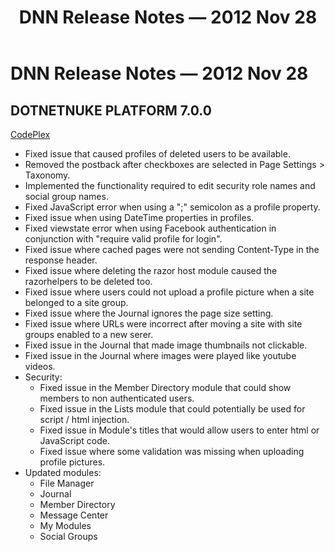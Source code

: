 ﻿---
uid: relnotes-2012-nov-28
locale: en
title: DNN Release Notes — 2012 Nov 28
dnnversion: 09.02.00
---

# DNN Release Notes — 2012 Nov 28

## DOTNETNUKE PLATFORM 7.0.0

[CodePlex](https://dotnetnuke.codeplex.com/releases/view/97017)

*   Fixed issue that caused profiles of deleted users to be available.
*   Removed the postback after checkboxes are selected in Page Settings > Taxonomy.
*   Implemented the functionality required to edit security role names and social group names.
*   Fixed JavaScript error when using a ";" semicolon as a profile property.
*   Fixed issue when using DateTime properties in profiles.
*   Fixed viewstate error when using Facebook authentication in conjunction with "require valid profile for login".
*   Fixed issue where cached pages were not sending Content-Type in the response header.
*   Fixed issue where deleting the razor host module caused the razorhelpers to be deleted too.
*   Fixed issue where users could not upload a profile picture when a site belonged to a site group.
*   Fixed issue where the Journal ignores the page size setting.
*   Fixed issue where URLs were incorrect after moving a site with site groups enabled to a new serer.
*   Fixed issue in the Journal that made image thumbnails not clickable.
*   Fixed issue in the Journal where images were played like youtube videos.
*   Security:
    *   Fixed issue in the Member Directory module that could show members to non authenticated users.
    *   Fixed issue in the Lists module that could potentially be used for script / html injection.
    *   Fixed issue in Module's titles that would allow users to enter html or JavaScript code.
    *   Fixed issue where some validation was missing when uploading profile pictures.
*   Updated modules:
    *   File Manager
    *   Journal
    *   Member Directory
    *   Message Center
    *   My Modules
    *   Social Groups
